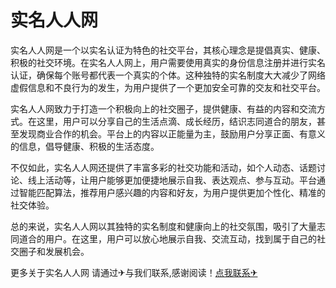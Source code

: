 # 实名人人网

实名人人网是一个以实名认证为特色的社交平台，其核心理念是提倡真实、健康、积极的社交环境。在实名人人网上，用户需要使用真实的身份信息注册并进行实名认证，确保每个账号都代表一个真实的个体。这种独特的实名制度大大减少了网络虚假信息和不良行为的发生，为用户提供了一个更加安全可靠的交友和社交平台。

实名人人网致力于打造一个积极向上的社交圈子，提供健康、有益的内容和交流方式。在这里，用户可以分享自己的生活点滴、成长经历，结识志同道合的朋友，甚至发现商业合作的机会。平台上的内容以正能量为主，鼓励用户分享正面、有意义的信息，倡导健康、积极的生活态度。

不仅如此，实名人人网还提供了丰富多彩的社交功能和活动，如个人动态、话题讨论、线上活动等，让用户能够更加便捷地展示自我、表达观点、参与互动。平台通过智能匹配算法，推荐用户感兴趣的内容和好友，为用户提供更加个性化、精准的社交体验。

总的来说，实名人人网以其独特的实名制度和健康向上的社交氛围，吸引了大量志同道合的用户。在这里，用户可以放心地展示自我、交流互动，找到属于自己的社交圈子和发展机会。

更多关于实名人人网 请通过✈与我们联系,感谢阅读！[点我联系✈](https://vip.k02.cc)
